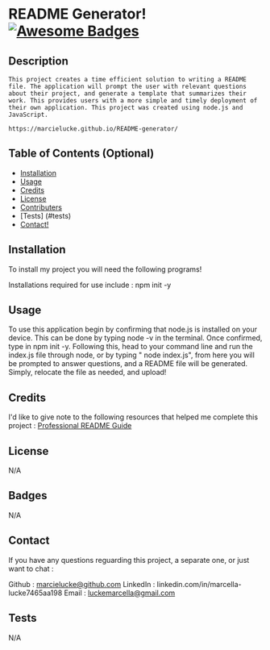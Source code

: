# README Generator!   [![Awesome Badges](https://img.shields.io/badge/badges-awesome-green.svg)](https://github.com/Naereen/badges)


## Description

    This project creates a time efficient solution to writing a README file. The application will prompt the user with relevant questions about their project, and generate a template that summarizes their work. This provides users with a more simple and timely deployment of their own application. This project was created using node.js and JavaScript. 

    https://marcielucke.github.io/README-generator/


## Table of Contents (Optional)



- [Installation](#installation)
- [Usage](#usage)
- [Credits](#credits)
- [License](#license)
- [Contributers](#contributors)
- [Tests] (#tests)
- [Contact!](#Contact)

## Installation

To install my project you will need the following programs! 

 Installations required for use include : npm init -y 

## Usage

 To use this application begin by confirming that node.js is installed on your device. This can be done by typing node -v in the terminal. Once confirmed, type in npm init -y. Following this, head to your command line and run the index.js file through node, or by typing " node index.js", from here you will be prompted to answer questions, and a README file will be generated. Simply, relocate the file as needed, and upload!

## Credits

I'd like to give note to the following resources that helped me complete this project : 
[Professional README Guide](https://coding-boot-camp.github.io/full-stack/github/professional-readme-guide)

 

## License

 N/A

## Badges

 N/A


## Contact

If you have any questions reguarding this project, a separate one, or just want to chat :

Github : marcielucke@github.com
LinkedIn : linkedin.com/in/marcella-lucke7465aa198
Email : luckemarcella@gmail.com

## Tests

 N/A
